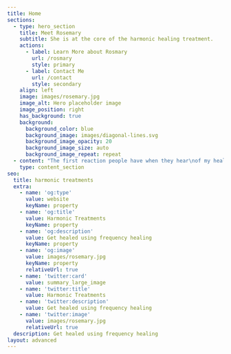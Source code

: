 ```yaml
---
title: Home
sections:
  - type: hero_section
    title: Meet Rosemary
    subtitle: She is at the core of the harmonic healing treatment.
    actions:
      - label: Learn More about Rosmary
        url: /rosmary
        style: primary
      - label: Contact Me
        url: /contact
        style: secondary
    align: left
    image: images/rosemary.jpg
    image_alt: Hero placeholder image
    image_position: right
    has_background: true
    background:
      background_color: blue
      background_image: images/diagonal-lines.svg
      background_image_opacity: 20
      background_image_size: auto
      background_image_repeat: repeat
  - content: "The first reaction people have when they hear\nof my healing methods is skepticism. But, that soon changes after their\nfirst treatment.\n\n## What happens?\n\n*   Almost instant pain relief\n\n*   They feel lighter\n\n*   They feel a warming\_flowing\_through them.\n\n#### \"Healing has begun\"\n\nSome people's problems disappear immediately.Some problems take a little longer, but disappear they will.... **money back guarantee**.\n\n## No Problem is Too Advanced\n\nHealth problems treated successfully\_include:\n\n*   Addiction\n\n*   Diabetes\n\n*   Asthma\n\n*   Eczema\n\n*   Joint problems\n\n*   Cancer\n\n*   Depression\n\n*   Heart and blood pressure problems\n\n*   Pain relief\n\n*   And many other ailments with amazing success\n\n*   Animals and pets get excellent results with this form of treatment.\n\nCheck the [testimonial page](/testimonials) for reviews of people that have had this treatment.\n"
    type: content_section
seo:
  title: harmonic treatments
  extra:
    - name: 'og:type'
      value: website
      keyName: property
    - name: 'og:title'
      value: Harmonic Treatments
      keyName: property
    - name: 'og:description'
      value: Get healed using frequency healing
      keyName: property
    - name: 'og:image'
      value: images/rosemary.jpg
      keyName: property
      relativeUrl: true
    - name: 'twitter:card'
      value: summary_large_image
    - name: 'twitter:title'
      value: Harmonic Treatments
    - name: 'twitter:description'
      value: Get healed using frequency healing
    - name: 'twitter:image'
      value: images/rosemary.jpg
      relativeUrl: true
  description: Get healed using frequency healing
layout: advanced
---
```

